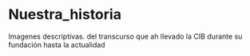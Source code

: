 # Nuestra_historia
Imagenes descriptivas. del transcurso que ah llevado la CIB durante su fundación hasta la actualidad
